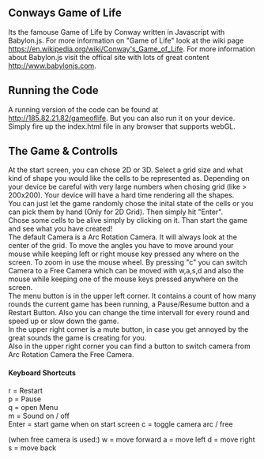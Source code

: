 ## Conways Game of Life
Its the famouse Game of Life by Conway written in Javascript with Babylon.js. 
For more information on "Game of Life" look at the wiki page https://en.wikipedia.org/wiki/Conway's_Game_of_Life.
For more information about Babylon.js visit the offical site with lots of great content http://www.babylonjs.com.


## Running the Code
A running version of the code can be found at http://185.82.21.82/gameoflife. But you can also run it on your device. Simply fire up the index.html file in any browser that supports webGL. 

## The Game & Controlls  
At the start screen, you can chose 2D or 3D. Select a grid size and what kind of shape you would like the cells to be represented as. Depending on your device be careful with very large numbers 
when chosing grid (like > 200x200). Your device will have a hard time rendering all the shapes.  
You can just let the game randomly chose the inital state of the cells or you can pick them by hand (Only for 2D Grid). Then simply hit "Enter".    
Chose some cells to be alive simply by clicking on it. Than start the game and see what you have created!   
The default Camera is a Arc Rotation Camera. It will always look at the center of the grid. To move the angles you have to move around your mouse while keeping left or right mouse key pressed any where on the screen.
To zoom in use the mouse wheel. By pressing "c" you can switch Camera to a Free Camera which can be moved with w,a,s,d and also the mouse while keeping one of the mouse keys pressed anywhere on the screen.   
The menu button is in the upper left corner. It contains a count of how many rounds the current game has been running, a Pause/Resume button and a Restart Button.
Also you can change the time intervall for every round and speed up or slow down the game.    
In the upper right corner is a mute button, in case you get annoyed by the great sounds the game is creating for you.    
Also in the upper right corner you can find a button to switch camera from Arc Rotation Camera the Free Camera.
#### Keyboard Shortcuts
r = Restart   
p = Pause   
q = open Menu   
m = Sound on / off   
Enter = start game when on start screen 
c = toggle camera arc / free

(when free camera is used:)
w = move forward
a = move left
d = move right
s = move back  
